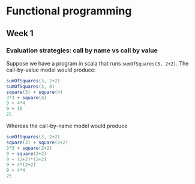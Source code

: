 # Functional programming 

## Week 1

### Evaluation strategies: **call by name** vs **call by value**

Suppose we have a program in scala that runs `sumOfSquares(3, 2+2)`. The call-by-value model would produce:
```scala
sumOfSquares(3, 2+2)
sumOfSquares(3, 4)
square(3) + square(4)
3*3 + square(4)
9 + 4*4
9 + 16
25
```
Whereas the call-by-name model would produce 
```scala
sumOfSquares(3, 2+2)
square(3) + square(2+2)
3*3 + square(2+2)
9 + square(2+2)
9 + (2+2)*(2+2)
9 + 4*(2+2)
9 + 4*4
25
```